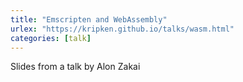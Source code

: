 ```yaml
---
title: "Emscripten and WebAssembly"
urlex: "https://kripken.github.io/talks/wasm.html"
categories: [talk]
---
```

Slides from a talk by Alon Zakai